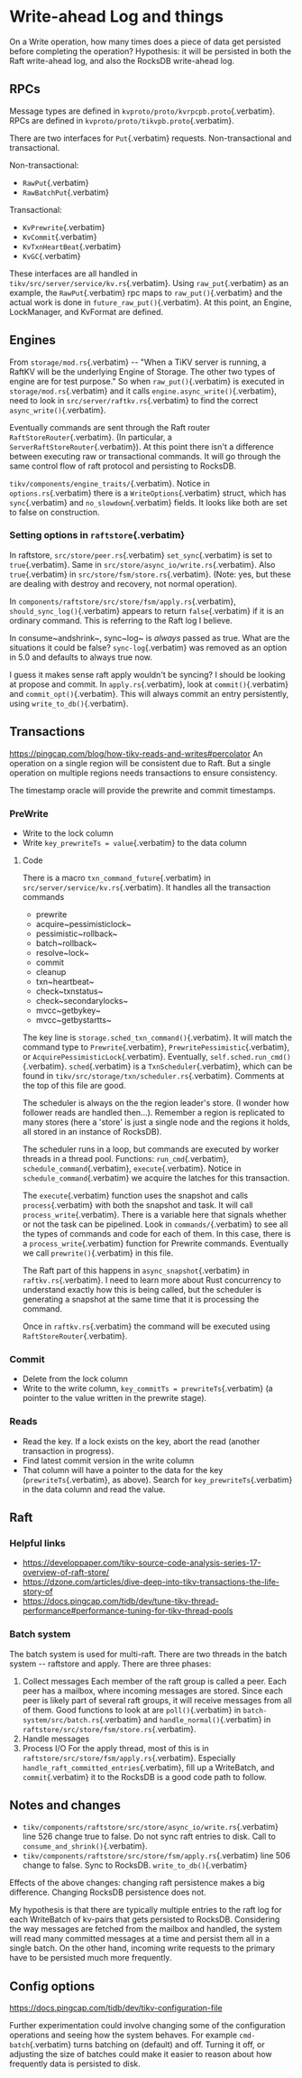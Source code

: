 # Write-ahead Log and things

On a Write operation, how many times does a piece of data get persisted
before completing the operation? Hypothesis: it will be persisted in
both the Raft write-ahead log, and also the RocksDB write-ahead log.

## RPCs

Message types are defined in `kvproto/proto/kvrpcpb.proto`{.verbatim}.
RPCs are defined in `kvproto/proto/tikvpb.proto`{.verbatim}.

There are two interfaces for `Put`{.verbatim} requests.
Non-transactional and transactional.

Non-transactional:

-   `RawPut`{.verbatim}
-   `RawBatchPut`{.verbatim}

Transactional:

-   `KvPrewrite`{.verbatim}
-   `KvCommit`{.verbatim}
-   `KvTxnHeartBeat`{.verbatim}
-   `KvGC`{.verbatim}

These interfaces are all handled in
`tikv/src/server/service/kv.rs`{.verbatim}. Using `raw_put`{.verbatim}
as an example, the `RawPut`{.verbatim} rpc maps to
`raw_put()`{.verbatim} and the actual work is done in
`future_raw_put()`{.verbatim}. At this point, an Engine, LockManager,
and KvFormat are defined.

## Engines

From `storage/mod.rs`{.verbatim} -- \"When a TiKV server is running, a
RaftKV will be the underlying Engine of Storage. The other two types of
engine are for test purpose.\" So when `raw_put()`{.verbatim} is
executed in `storage/mod.rs`{.verbatim} and it calls
`engine.async_write()`{.verbatim}, need to look in
`src/server/raftkv.rs`{.verbatim} to find the correct
`async_write()`{.verbatim}.

Eventually commands are sent through the Raft router
`RaftStoreRouter`{.verbatim}. (In particular, a
`ServerRaftStoreRouter`{.verbatim}). At this point there isn\'t a
difference between executing raw or transactional commands. It will go
through the same control flow of raft protocol and persisting to
RocksDB.

`tikv/components/engine_traits/`{.verbatim}. Notice in
`options.rs`{.verbatim} there is a `WriteOptions`{.verbatim} struct,
which has `sync`{.verbatim} and `no_slowdown`{.verbatim} fields. It
looks like both are set to false on construction.

### Setting options in `raftstore`{.verbatim}

In raftstore, `src/store/peer.rs`{.verbatim} `set_sync`{.verbatim} is
set to `true`{.verbatim}. Same in
`src/store/async_io/write.rs`{.verbatim}. Also `true`{.verbatim} in
`src/store/fsm/store.rs`{.verbatim}. (Note: yes, but these are dealing
with destroy and recovery, not normal operation).

In `components/raftstore/src/store/fsm/apply.rs`{.verbatim},
`should_sync_log()`{.verbatim} appears to return `false`{.verbatim} if
it is an ordinary command. This is referring to the Raft log I believe.

In consume~andshrink~, sync~log~ is *always* passed as true. What are
the situations it could be false? `sync-log`{.verbatim} was removed as
an option in 5.0 and defaults to always true now.

I guess it makes sense raft apply wouldn\'t be syncing? I should be
looking at propose and commit. In `apply.rs`{.verbatim}, look at
`commit()`{.verbatim} and `commit_opt()`{.verbatim}. This will always
commit an entry persistently, using `write_to_db()`{.verbatim}.

## Transactions

<https://pingcap.com/blog/how-tikv-reads-and-writes#percolator> An
operation on a single region will be consistent due to Raft. But a
single operation on multiple regions needs transactions to ensure
consistency.

The timestamp oracle will provide the prewrite and commit timestamps.

### PreWrite

-   Write to the lock column
-   Write `key_prewriteTs = value`{.verbatim} to the data column

1.  Code

    There is a macro `txn_command_future`{.verbatim} in
    `src/server/service/kv.rs`{.verbatim}. It handles all the
    transaction commands

    -   prewrite
    -   acquire~pessimisticlock~
    -   pessimistic~rollback~
    -   batch~rollback~
    -   resolve~lock~
    -   commit
    -   cleanup
    -   txn~heartbeat~
    -   check~txnstatus~
    -   check~secondarylocks~
    -   mvcc~getbykey~
    -   mvcc~getbystartts~

    The key line is `storage.sched_txn_command()`{.verbatim}. It will
    match the command type to `Prewrite`{.verbatim},
    `PrewritePessimistic`{.verbatim}, or
    `AcquirePessimisticLock`{.verbatim}. Eventually,
    `self.sched.run_cmd()`{.verbatim}. `sched`{.verbatim} is a
    `TxnScheduler`{.verbatim}, which can be found in
    `tikv/src/storage/txn/scheduler.rs`{.verbatim}. Comments at the top
    of this file are good.

    The scheduler is always on the the region leader\'s store. (I wonder
    how follower reads are handled then...). Remember a region is
    replicated to many stores (here a \'store\' is just a single node
    and the regions it holds, all stored in an instance of RocksDB).

    The scheduler runs in a loop, but commands are executed by worker
    threads in a thread pool. Functions: `run_cmd`{.verbatim},
    `schedule_command`{.verbatim}, `execute`{.verbatim}. Notice in
    `schedule_command`{.verbatim} we acquire the latches for this
    transaction.

    The `execute`{.verbatim} function uses the snapshot and calls
    `process`{.verbatim} with both the snapshot and task. It will call
    `process_write`{.verbatim}. There is a variable here that signals
    whether or not the task can be pipelined. Look in
    `commands/`{.verbatim} to see all the types of commands and code for
    each of them. In this case, there is a `process_write`{.verbatim}
    function for Prewrite commands. Eventually we call
    `prewrite()`{.verbatim} in this file.

    The Raft part of this happens in `async_snapshot`{.verbatim} in
    `raftkv.rs`{.verbatim}. I need to learn more about Rust concurrency
    to understand exactly how this is being called, but the scheduler is
    generating a snapshot at the same time that it is processing the
    command.

    Once in `raftkv.rs`{.verbatim} the command will be executed using
    `RaftStoreRouter`{.verbatim}.

### Commit

-   Delete from the lock column
-   Write to the write column, `key_commitTs = prewriteTs`{.verbatim} (a
    pointer to the value written in the prewrite stage).

### Reads

-   Read the key. If a lock exists on the key, abort the read (another
    transaction in progress).
-   Find latest commit version in the write column
-   That column will have a pointer to the data for the key
    (`prewriteTs`{.verbatim}, as above). Search for
    `key_prewriteTs`{.verbatim} in the data column and read the value.

## Raft

### Helpful links

-   <https://developpaper.com/tikv-source-code-analysis-series-17-overview-of-raft-store/>
-   <https://dzone.com/articles/dive-deep-into-tikv-transactions-the-life-story-of>
-   <https://docs.pingcap.com/tidb/dev/tune-tikv-thread-performance#performance-tuning-for-tikv-thread-pools>

### Batch system

The batch system is used for multi-raft. There are two threads in the
batch system -- raftstore and apply. There are three phases:

1.  Collect messages Each member of the raft group is called a peer.
    Each peer has a mailbox, where incoming messages are stored. Since
    each peer is likely part of several raft groups, it will receive
    messages from all of them. Good functions to look at are
    `poll()`{.verbatim} in `batch-system/src/batch.rs`{.verbatim} and
    `handle_normal()`{.verbatim} in
    `raftstore/src/store/fsm/store.rs`{.verbatim}.
2.  Handle messages
3.  Process I/O For the apply thread, most of this is in
    `raftstore/src/store/fsm/apply.rs`{.verbatim}. Especially
    `handle_raft_committed_entries`{.verbatim}, fill up a WriteBatch,
    and `commit`{.verbatim} it to the RocksDB is a good code path to
    follow.

## Notes and changes

-   `tikv/components/raftstore/src/store/async_io/write.rs`{.verbatim}
    line 526 change true to false. Do not sync raft entries to disk.
    Call to `consume_and_shrink()`{.verbatim}.
-   `tikv/components/raftstore/src/store/fsm/apply.rs`{.verbatim} line
    506 change to false. Sync to RocksDB. `write_to_db()`{.verbatim}

Effects of the above changes: changing raft persistence makes a big
difference. Changing RocksDB persistence does not.

My hypothesis is that there are typically multiple entries to the raft
log for each WriteBatch of kv-pairs that gets persisted to RocksDB.
Considering the way messages are fetched from the mailbox and handled,
the system will read many committed messages at a time and persist them
all in a single batch. On the other hand, incoming write requests to the
primary have to be persisted much more frequently.

## Config options

<https://docs.pingcap.com/tidb/dev/tikv-configuration-file>

Further experimentation could involve changing some of the configuration
operations and seeing how the system behaves. For example
`cmd-batch`{.verbatim} turns batching on (default) and off. Turning it
off, or adjusting the size of batches could make it easier to reason
about how frequently data is persisted to disk.
